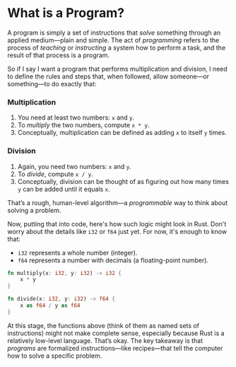 # What is a Program?

A program is simply a set of instructions that *solve* something through an applied medium—plain and simple. The act of *programming* refers to the process of *teaching* or *instructing* a system how to perform a task, and the result of that process is a program.

So if I say I want a program that performs multiplication and division, I need to define the rules and steps that, when followed, allow someone—or something—to do exactly that:

### Multiplication

1. You need at least two numbers: `x` and `y`.
2. To *multiply* the two numbers, compute `x * y`.
3. Conceptually, multiplication can be defined as adding `x` to itself `y` times.

### Division

1. Again, you need two numbers: `x` and `y`.
2. To *divide*, compute `x / y`.
3. Conceptually, division can be thought of as figuring out how many times `y` can be added until it equals `x`.

That’s a rough, human-level algorithm—a *programmable* way to think about solving a problem.

Now, putting that into code, here's how such logic might look in Rust. Don't worry about the details like `i32` or `f64` just yet. For now, it's enough to know that:

- `i32` represents a whole number (integer).
- `f64` represents a number with decimals (a floating-point number).

```rust
fn multiply(x: i32, y: i32) -> i32 {
    x * y
}

fn divide(x: i32, y: i32) -> f64 {
    x as f64 / y as f64
}
```

At this stage, the functions above (think of them as named sets of instructions) might not make complete sense, especially because Rust is a relatively low-level language. That’s okay. The key takeaway is that *programs* are formalized instructions—like recipes—that tell the computer how to solve a specific problem.

